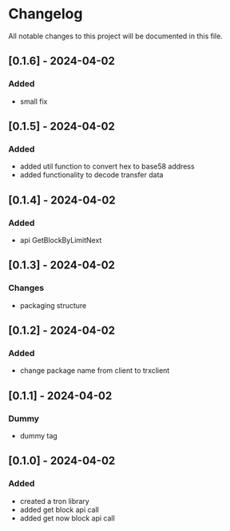 # Changelog

All notable changes to this project will be documented in this file.

## [0.1.6] - 2024-04-02

### Added
- small fix

## [0.1.5] - 2024-04-02

### Added
- added util function to convert hex to base58 address
- added functionality to decode transfer data

## [0.1.4] - 2024-04-02

### Added
- api GetBlockByLimitNext

## [0.1.3] - 2024-04-02

### Changes
- packaging structure

## [0.1.2] - 2024-04-02

### Added
- change package name from client to trxclient

## [0.1.1] - 2024-04-02

### Dummy
- dummy tag

## [0.1.0] - 2024-04-02

### Added
- created a tron library
- added get block api call
- added get now block api call